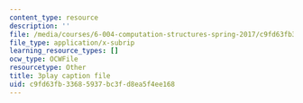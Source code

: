 ```yaml
---
content_type: resource
description: ''
file: /media/courses/6-004-computation-structures-spring-2017/c9fd63fb33685937bc3fd8ea5f4ee168_3636264.vtt
file_type: application/x-subrip
learning_resource_types: []
ocw_type: OCWFile
resourcetype: Other
title: 3play caption file
uid: c9fd63fb-3368-5937-bc3f-d8ea5f4ee168
---
```

